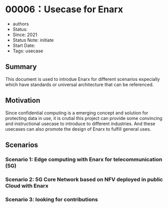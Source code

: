 # 00006：Usecase for Enarx
* authors
* Status: 
* Since: 2021
* Status Note: initiate
* Start Date: 
* Tags: usecase
## Summary 
This document is used to introdue Enarx for different scenarios expecially which have standards or universal architecture that can be referenced.
## Motivation
Since confidential computing is a emerging concept and solution for protecting data in use, it is crutial this project can provide some convincing and instructional usecase to introduce to different industries. And these usecases can also promote the design of Enarx to fulfill general uses.
## Scenarios
### Scenario 1: Edge computing with Enarx for telecommunication (5G)

### Scenario 2: 5G Core Network based on NFV deployed in public Cloud with Enarx

### Scenario 3: looking for contributions
